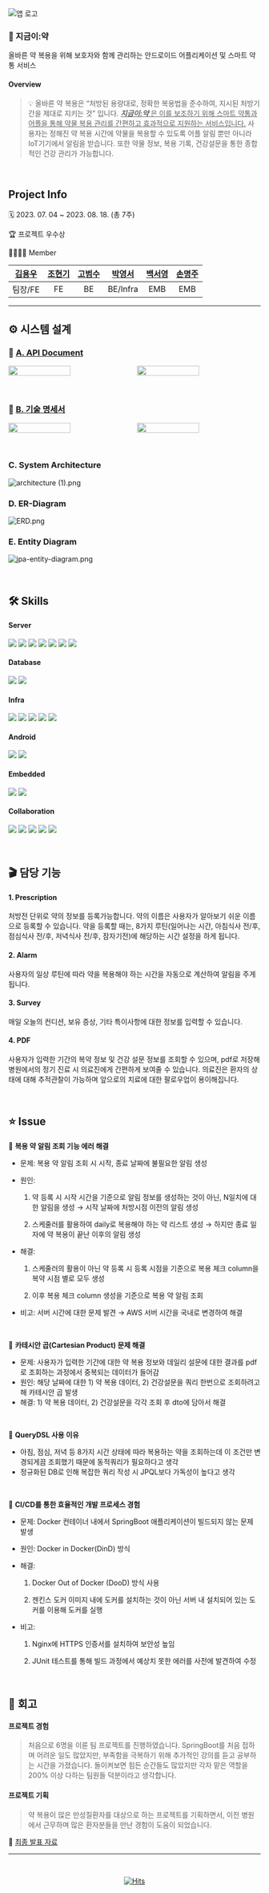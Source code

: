 <img src="src/logo.png" alt="앱 로고">

### 💊 지금이:약

올바른 약 복용을 위해 보호자와 함께 관리하는 안드로이드 어플리케이션 및 스마트 약통 서비스

#### Overview

> 💡 올바른 약 복용은 “처방된 용량대로, 정확한 복용법을 준수하여, 지시된 처방기간을 제대로 지키는 것” 입니다. <ins>**_지금이:약_** 은 이를 보조하기 위해 스마트 약통과 어플을 통해 약물 복용 관리를 간편하고 효과적으로 지원하는 서비스입니다.</ins> 사용자는 정해진 약 복용 시간에 약물을 복용할 수 있도록 어플 알림 뿐만 아니라 IoT기기에서 알림을 받습니다. 또한 약물 정보, 복용 기록, 건강설문을 통한 종합적인 건강 관리가 가능합니다.

</br>

## Project Info

🗓️ 2023. 07. 04 ~ 2023. 08. 18. (총 7주)

🏆 프로젝트 우수상

👨‍👩‍👧‍👧 Member

| [김용우](https://github.com/soybean33) | [조현기](https://github.com/chk7082) | [고범수](https://github.com/rhqjatn2398) | [박영서](https://github.com/ysparrk) | [백서영](https://github.com/rainbow00unicorn) | [손명주](https://github.com/sonmyungju) |
| :------------------------------------: | :----------------------------------: | :--------------------------------------: | :----------------------------------: | :-------------------------------------------: | :-------------------------------------: |
|                팀장/FE                 |                  FE                  |                    BE                    |               BE/Infra               |                   EMB                    |                EMB                 |

---

## ⚙️ 시스템 설계

### 🤝 [A. API Document](https://www.notion.so/API-Document-46f2ea74d51e4434b07b8e1be62182a9?pvs=21)

<p style="display: flex; align-items: flex;">
  <img src="src/api_docs.png" width="50%" height="50%" style="margin-right: 10px;"/>
  <img src="src/api_docs2.png" width="50%" height="50%"/>
</p>

</br>

### 📄 [B. 기술 명세서](https://nice-forsythia-d4f.notion.site/208c6126fcbd4d3cae42e521a640499f?pvs=4)

<p style="display: flex; align-items: flex;">
  <img src="src/기술명세1.png" width="50%" height="50%" style="margin-right: 10px;"/>
  <img src="src/기술명세2.png" width="50%" height="50%"/>
</p>

</br>

### C. System Architecture

![architecture (1).png](<src/architecture_(1).png>)
</br>

### D. ER-Diagram

![ERD.png](src/ERD.png)
</br>

### E. Entity Diagram

![jpa-entity-diagram.png](src/jpa-entity-diagram.png)

</br>

## 🛠️ Skills

#### Server

<p>
  <img src="https://img.shields.io/badge/SpringBoot-6DB33F?style=flat&logo=SpringBoot&logoColor=white"/> 
  <img src="https://img.shields.io/badge/Java-007396?style=flat&logo=Conda-Forge&logoColor=white" /> 
  <img src="https://img.shields.io/badge/jpa-006600?style=flat&logo=jpa&logoColor=white"> 
  <img src="https://img.shields.io/badge/QueryDSL-0769AD?style=flate&logo=querydsl&logoColor=white"> 
  <img src="https://img.shields.io/badge/gradle-02303A?style=flat&logo=gradle&logoColor=white"> 
  <img src="https://img.shields.io/badge/Spring Security-6DB33F?style=flat&logo=springsecurity&logoColor=white"/> 
  <img src="https://img.shields.io/badge/JWT-000000?style=flat&logo=jsonwebtokens&logoColor=white"/>
</p>

#### Database

<p>
  <img src="https://img.shields.io/badge/MariaDB-003545?style=flat&logo=MariaDB&logoColor=white"> 
  <img src="https://img.shields.io/badge/redis-DC382D?style=flat&logo=redis&logoColor=white">
</p>

#### Infra

<p>
  <img src="https://img.shields.io/badge/AmazonEC2-FF9900?style=flat&logo=AmazonEC2&logoColor=white"/> 
  <img src="https://img.shields.io/badge/Docker-2496ED?style=flat&logo=Docker&logoColor=white"/> 
  <img src="https://img.shields.io/badge/Jenkins-D24939?style=flat&logo=Jenkins&logoColor=white"/> 
  <img src="https://img.shields.io/badge/Nginx-009639?style=flat&logo=Nginx&logoColor=white"/> 
  <img src="https://img.shields.io/badge/linux-FCC624?style=flat&logo=linux&logoColor=black">
</p>

#### Android

<p>
  <img src="https://img.shields.io/badge/Android Studio-3DDC84?style=flat&logo=Android Studio&logoColor=white"/> 
  <img src="https://img.shields.io/badge/Kotlin-7F52FF?&style=flat&logo=kotlin&logoColor=white"/>
</p>

#### Embedded

<p>
  <img src="https://img.shields.io/badge/Arduino-00878F?&style=flat&logo=arduino&logoColor=white"/> 
  <img src="https://img.shields.io/badge/Bluetooth-0082FC?&style=flat&logo=bluetooth&logoColor=white"/>
</p>

#### Collaboration

<p>
  <img src="https://img.shields.io/badge/github-181717?style=flat&logo=github&logoColor=white"> 
  <img src="https://img.shields.io/badge/jira-0052CC?style=flat&logo=jira&logoColor=white"/> 
  <img src="https://img.shields.io/badge/swagger-85EA2D?style=flat&logo=Swagger&logoColor=white"/> 
  <img src="https://img.shields.io/badge/notion-000000?style=flate&logo=notion&logoColor=white"/> 
  <img src="https://img.shields.io/badge/mattermost-0058CC?style=flat&logo=mattermost&logoColor=white"/>
</p>
</br>

## 🎬 담당 기능

#### 1. Prescription

처방전 단위로 약의 정보를 등록가능합니다. 약의 이름은 사용자가 알아보기 쉬운 이름으로 등록할 수 있습니다. 약을 등록할 때는, 8가지 루틴(일어나는 시간, 아침식사 전/후, 점심식사 전/후, 저녁식사 전/후, 잠자기전)에 해당하는 시간 설정을 하게 됩니다.

#### 2. Alarm

사용자의 일상 루틴에 따라 약을 복용해야 하는 시간을 자동으로 계산하여 알림을 주게 됩니다.

#### 3. Survey

매일 오늘의 컨디션, 보유 증상, 기타 특이사항에 대한 정보를 입력할 수 있습니다.

#### 4. PDF

사용자가 입력한 기간의 복약 정보 및 건강 설문 정보를 조회할 수 있으며, pdf로 저장해 병원에서의 정기 진료 시 의료진에게 간편하게 보여줄 수 있습니다. 의료진은 환자의 상태에 대해 추적관찰이 가능하며 앞으로의 치료에 대한 팔로우업이 용이해집니다.

</br>

## ⭐ Issue

📌 **복용 약 알림 조회 기능 에러 해결**

- 문제: 복용 약 알림 조회 시 시작, 종료 날짜에 불필요한 알림 생성
- 원인:

  1. 약 등록 시 시작 시간을 기준으로 알림 정보를 생성하는 것이 아닌, N일치에 대한 알림을 생성 → 시작 날짜에 처방시점 이전의 알림 생성

  2. 스케줄러를 활용하여 daily로 복용해야 하는 약 리스트 생성 → 하지만 종료 일자에 약 복용이 끝난 이후의 알림 생성

- 해결:

  1. 스케줄러의 활용이 아닌 약 등록 시 등록 시점을 기준으로 복용 체크 column을 복약 시점 별로 모두 생성

  2. 이후 복용 체크 column 생성을 기준으로 복용 약 알림 조회

- 비고: 서버 시간에 대한 문제 발견 → AWS 서버 시간을 국내로 변경하여 해결

</br>

📌 **카테시안 곱(Cartesian Product) 문제 해결**

- 문제: 사용자가 입력한 기간에 대한 약 복용 정보와 데일리 설문에 대한 결과를 pdf로 조회하는 과정에서 중복되는 데이터가 들어감
- 원인: 해당 날짜에 대한 1) 약 복용 데이터, 2) 건강설문을 쿼리 한번으로 조회하려고 해 카테시안 곱 발생
- 해결: 1) 약 복용 데이터, 2) 건강설문을 각각 조회 후 dto에 담아서 해결

</br>

📌 **QueryDSL 사용 이유**

- 아침, 점심, 저녁 등 8가지 시간 상태에 따라 복용하는 약을 조회하는데 이 조건만 변경되게끔 조회했기 때문에 동적쿼리가 필요하다고 생각
- 정규화된 DB로 인해 복잡한 쿼리 작성 시 JPQL보다 가독성이 높다고 생각

</br>

📌 **CI/CD를 통한 효율적인 개발 프로세스 경험**

- 문제: Docker 컨테이너 내에서 SpringBoot 애플리케이션이 빌드되지 않는 문제 발생
- 원인: Docker in Docker(DinD) 방식
- 해결:

  1. Docker Out of Docker (DooD) 방식 사용

  2. 젠킨스 도커 이미지 내에 도커를 설치하는 것이 아닌 서버 내 설치되어 있는 도커를 이용해 도커를 실행

- 비고:

  1. Nginx에 HTTPS 인증서를 설치하여 보안성 높임

  2. JUnit 테스트를 통해 빌드 과정에서 예상치 못한 에러를 사전에 발견하여 수정

</br>

## 💭 회고

#### 프로젝트 경험

> 처음으로 6명을 이룬 팀 프로젝트를 진행하였습니다. SpringBoot를 처음 접하며 어려운 일도 많았지만, 부족함을 극복하기 위해 추가적인 강의를 듣고 공부하는 시간을 가졌습니다. 돌이켜보면 힘든 순간들도 많았지만 각자 맡은 역할을 200% 이상 다하는 팀원들 덕분이라고 생각합니다.

#### 프로젝트 기획

> 약 복용이 많은 만성질환자를 대상으로 하는 프로젝트를 기획하면서, 이전 병원에서 근무하며 많은 환자분들을 만난 경험이 도움이 되었습니다.

📌 [최종 발표 자료](https://www.miricanvas.com/v/12bdetn)

---

</br>


<div align=center>
	
  [![Hits](https://hits.seeyoufarm.com/api/count/incr/badge.svg?url=https%3A%2F%2Fgithub.com%2Fysparrk%2Fe-yak&count_bg=%2379C83D&title_bg=%23555555&icon=&icon_color=%23E7E7E7&title=hits&edge_flat=false)](https://hits.seeyoufarm.com) 
	
</div>